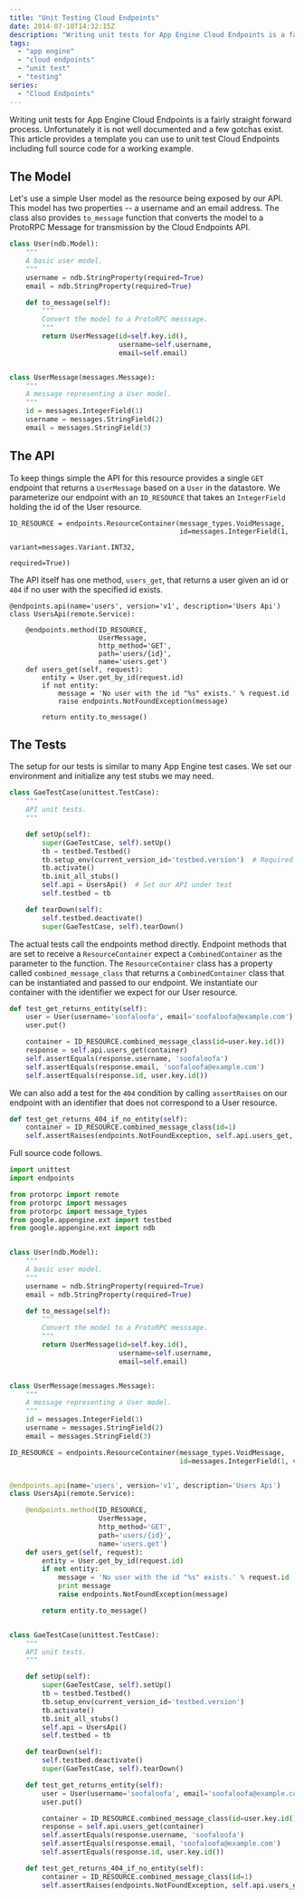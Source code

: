 ```yaml
---
title: "Unit Testing Cloud Endpoints"
date: 2014-07-10T14:32:15Z
description: "Writing unit tests for App Engine Cloud Endpoints is a fairly straight forward process. Unfortunately it is not well documented and a few gotchas exist. This article provides a template you can use to unit test Cloud Endpoints including full source code for a working example."
tags: 
  - "app engine"
  - "cloud endpoints"
  - "unit test"
  - "testing"
series:
  - "Cloud Endpoints"
---
```


Writing unit tests for App Engine Cloud Endpoints is a fairly straight forward
process. Unfortunately it is not well documented and a few gotchas exist. This
article provides a template you can use to unit test Cloud Endpoints including
full source code for a working example.

## The Model

Let's use a simple User model as the resource being exposed by our API. This
model has two properties -- a username and an email address. The class also
provides `to_message` function that converts the model to a ProtoRPC Message for
transmission by the Cloud Endpoints API.

```python
class User(ndb.Model):
    """
    A basic user model.
    """
    username = ndb.StringProperty(required=True)
    email = ndb.StringProperty(required=True)

    def to_message(self):
        """
        Convert the model to a ProtoRPC messsage.
        """
        return UserMessage(id=self.key.id(),
                           username=self.username,
                           email=self.email)


class UserMessage(messages.Message):
    """
    A message representing a User model.
    """
    id = messages.IntegerField(1)
    username = messages.StringField(2)
    email = messages.StringField(3)
```

## The API

To keep things simple the API for this resource provides a single `GET` endpoint
that returns a `UserMessage` based on a `User` in the datastore. We parameterize
our endpoint with an `ID_RESOURCE` that takes an `IntegerField` holding the id
of the User resource.

```
ID_RESOURCE = endpoints.ResourceContainer(message_types.VoidMessage,
                                          id=messages.IntegerField(1, 
                                                                   variant=messages.Variant.INT32, 
                                                                   required=True))
```

The API itself has one method, `users_get`, that returns a user given an id or
`404` if no user with the specified id exists.

```
@endpoints.api(name='users', version='v1', description='Users Api')
class UsersApi(remote.Service):

    @endpoints.method(ID_RESOURCE,
                      UserMessage,
                      http_method='GET',
                      path='users/{id}',
                      name='users.get')
    def users_get(self, request):
        entity = User.get_by_id(request.id)
        if not entity:
            message = 'No user with the id "%s" exists.' % request.id
            raise endpoints.NotFoundException(message)

        return entity.to_message()
```

## The Tests

The setup for our tests is similar to many App Engine test cases. We set our
environment and initialize any test stubs we may need.

```python
class GaeTestCase(unittest.TestCase):
    """
    API unit tests.
    """

    def setUp(self):
        super(GaeTestCase, self).setUp()
        tb = testbed.Testbed()
        tb.setup_env(current_version_id='testbed.version')  # Required for the endpoints API
        tb.activate()
        tb.init_all_stubs()
        self.api = UsersApi()  # Set our API under test
        self.testbed = tb

    def tearDown(self):
        self.testbed.deactivate()
        super(GaeTestCase, self).tearDown()
```

The actual tests call the endpoints method directly. Endpoint methods that
are set to receive a `ResourceContainer` expect a `CombinedContainer` as the
parameter to the function. The `ResourceContainer` class has a property called
`combined_message_class` that returns a `CombinedContainer` class that can be
instantiated and passed to our endpoint. We instantiate our container with the
identifier we expect for our User resource.

```python
def test_get_returns_entity(self):
    user = User(username='soofaloofa', email='soofaloofa@example.com')
    user.put()

    container = ID_RESOURCE.combined_message_class(id=user.key.id())
    response = self.api.users_get(container)
    self.assertEquals(response.username, 'soofaloofa')
    self.assertEquals(response.email, 'soofaloofa@example.com')
    self.assertEquals(response.id, user.key.id())
```

We can also add a test for the `404` condition by calling `assertRaises` on our
endpoint with an identifier that does not correspond to a User resource.

```python
def test_get_returns_404_if_no_entity(self):
    container = ID_RESOURCE.combined_message_class(id=1)
    self.assertRaises(endpoints.NotFoundException, self.api.users_get, container)
```

Full source code follows.

```python
import unittest
import endpoints

from protorpc import remote
from protorpc import messages
from protorpc import message_types
from google.appengine.ext import testbed
from google.appengine.ext import ndb


class User(ndb.Model):
    """
    A basic user model.
    """
    username = ndb.StringProperty(required=True)
    email = ndb.StringProperty(required=True)

    def to_message(self):
        """
        Convert the model to a ProtoRPC messsage.
        """
        return UserMessage(id=self.key.id(),
                           username=self.username,
                           email=self.email)


class UserMessage(messages.Message):
    """
    A message representing a User model.
    """
    id = messages.IntegerField(1)
    username = messages.StringField(2)
    email = messages.StringField(3)

ID_RESOURCE = endpoints.ResourceContainer(message_types.VoidMessage,
                                          id=messages.IntegerField(1, variant=messages.Variant.INT32, required=True))


@endpoints.api(name='users', version='v1', description='Users Api')
class UsersApi(remote.Service):

    @endpoints.method(ID_RESOURCE,
                      UserMessage,
                      http_method='GET',
                      path='users/{id}',
                      name='users.get')
    def users_get(self, request):
        entity = User.get_by_id(request.id)
        if not entity:
            message = 'No user with the id "%s" exists.' % request.id
            print message
            raise endpoints.NotFoundException(message)

        return entity.to_message()


class GaeTestCase(unittest.TestCase):
    """
    API unit tests.
    """

    def setUp(self):
        super(GaeTestCase, self).setUp()
        tb = testbed.Testbed()
        tb.setup_env(current_version_id='testbed.version')
        tb.activate()
        tb.init_all_stubs()
        self.api = UsersApi()
        self.testbed = tb

    def tearDown(self):
        self.testbed.deactivate()
        super(GaeTestCase, self).tearDown()

    def test_get_returns_entity(self):
        user = User(username='soofaloofa', email='soofaloofa@example.com')
        user.put()

        container = ID_RESOURCE.combined_message_class(id=user.key.id())
        response = self.api.users_get(container)
        self.assertEquals(response.username, 'soofaloofa')
        self.assertEquals(response.email, 'soofaloofa@example.com')
        self.assertEquals(response.id, user.key.id())

    def test_get_returns_404_if_no_entity(self):
        container = ID_RESOURCE.combined_message_class(id=1)
        self.assertRaises(endpoints.NotFoundException, self.api.users_get, container)
```
